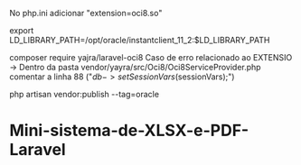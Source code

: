 No php.ini adicionar "extension=oci8.so"

export LD_LIBRARY_PATH=/opt/oracle/instantclient_11_2:$LD_LIBRARY_PATH

composer require yajra/laravel-oci8
Caso de erro relacionado ao EXTENSIO -> Dentro da pasta vendor/yayra/src/Oci8/Oci8ServiceProvider.php comentar a linha 88 ("$db->setSessionVars($sessionVars);")

php artisan vendor:publish --tag=oracle

# Mini-sistema-de-XLSX-e-PDF-Laravel
